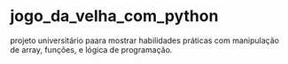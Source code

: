 # jogo_da_velha_com_python
projeto universitário paara mostrar habilidades práticas com manipulação de array, funções, e lógica de programação.
